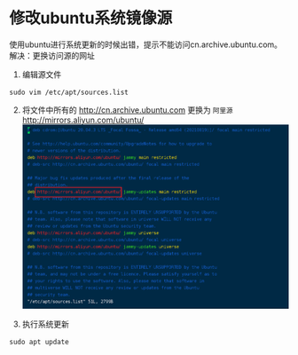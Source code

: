 # 修改ubuntu系统镜像源

使用ubuntu进行系统更新的时候出错，提示不能访问cn.archive.ubuntu.com。  
解决：更换访问源的网址  

1. 编辑源文件

```shell
sudo vim /etc/apt/sources.list
```

2. 将文件中所有的 http://cn.archive.ubuntu.com 更换为 `阿里源` http://mirrors.aliyun.com/ubuntu/  
![图片](../_media/Snipaste_2022-08-17_13-00-06.png ':size=80%')  

3. 执行系统更新

```shell
sudo apt update
```
